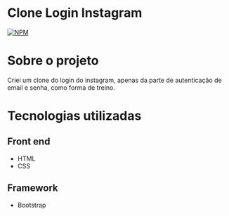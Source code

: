 # Clone Login Instagram
[![NPM](https://img.shields.io/npm/l/react)](https://github.com/joaobruno05/clone-login-instagram/blob/main/LICENSE)

# Sobre o projeto

Criei um clone do login do instagram, apenas da parte de autenticação de email e senha, como forma de treino.

# Tecnologias utilizadas
## Front end
- HTML
- CSS

## Framework
- Bootstrap
